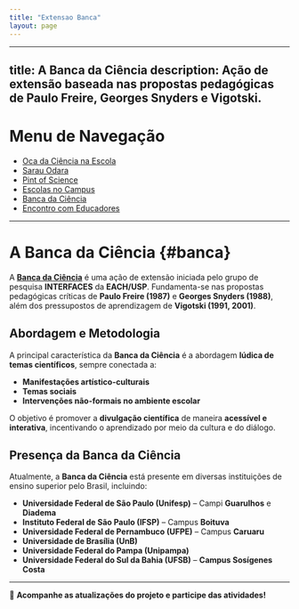 ```yaml
---
title: "Extensao Banca"
layout: page
---
```



---
title: A Banca da Ciência
description: Ação de extensão baseada nas propostas pedagógicas de Paulo Freire, Georges Snyders e Vigotski.
---

# Menu de Navegação

- [Oca da Ciência na Escola](/pages/extensao/extensao_oca.html)
- [Sarau Odara](/pages/extensao/extensao_sarau.html)
- [Pint of Science](/pages/extensao/extensao_pint.html)
- [Escolas no Campus](/pages/extensao/extensao_esc_campus.html)
- [Banca da Ciência](/pages/extensao/extensao_banca.html)
- [Encontro com Educadores](/pages/extensao/extensao_encontro.html)

---

# A Banca da Ciência {#banca}

A **[Banca da Ciência](https://jornal.usp.br/universidade/acoes-para-comunidade/projeto-da-usp-ensina-ciencias-com-material-de-baixo-custo/)** é uma ação de extensão iniciada pelo grupo de pesquisa **INTERFACES** da **EACH/USP**. Fundamenta-se nas propostas pedagógicas críticas de **Paulo Freire (1987)** e **Georges Snyders (1988)**, além dos pressupostos de aprendizagem de **Vigotski (1991, 2001)**.

## Abordagem e Metodologia

A principal característica da **Banca da Ciência** é a abordagem **lúdica de temas científicos**, sempre conectada a:
- **Manifestações artístico-culturais**
- **Temas sociais**
- **Intervenções não-formais no ambiente escolar**

O objetivo é promover a **divulgação científica** de maneira **acessível e interativa**, incentivando o aprendizado por meio da cultura e do diálogo.

## Presença da Banca da Ciência

Atualmente, a **Banca da Ciência** está presente em diversas instituições de ensino superior pelo Brasil, incluindo:

- **Universidade Federal de São Paulo (Unifesp)** – Campi **Guarulhos** e **Diadema**
- **Instituto Federal de São Paulo (IFSP)** – Campus **Boituva**
- **Universidade Federal de Pernambuco (UFPE)** – Campus **Caruaru**
- **Universidade de Brasília (UnB)**
- **Universidade Federal do Pampa (Unipampa)**
- **Universidade Federal do Sul da Bahia (UFSB)** – **Campus Sosígenes Costa**

---

📢 **Acompanhe as atualizações do projeto e participe das atividades!**
